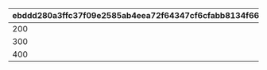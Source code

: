 |ebddd280a3ffc37f09e2585ab4eea72f64347cf6cfabb8134f6622f0d274d608|104c5e9542ffd8d60f0a53df1c1d530f083fc71057890b2f9ca1dcfd18f670c6|211f19dee558ef4a9b8b2df3c85d15da9fc51ccfe8aedc0f33a142180f548d70|4765d7d95066664994df21173865bd0a325866d7464198c80c444477a13da1f2|bf72e8325104202e9b8625b68b048131e9bd26038bee3abbc25328a2a41cf66c|49243963b93abfcb33d8e3eac2e5a3feed14c2a966ceb6532dbd716dc8b42dbd|511b6676017180d2a2af90e240566d75d1864aed6aba256add1b71a029c9a588|ee36985a81ae1dc58140ca957aaa5ad763904fa85c3391b24a03f917d36f6aa5|d8935b324bf73565566575b3732b19799dfcac738795414199f97b95e9b5de81|be24b117aba32176f217305fe9e0ce098d171d99bb5db8a37aaf88975bec480d|efd0873fb09ebfa4884e935de75df71a5b0dbf532b42939d6db6cd9dbe474566|
| --- | --- | --- | --- | --- | --- | --- | --- | --- | --- | --- |
|200|1200|400000|3000|300|400000|1|1000000|50|300|200|
|300|1800|400000|4000|400|600000|2|2000000|100|400|300|
|400|2400|400000|5000|600|800000|3|3000000|150|600|400|
